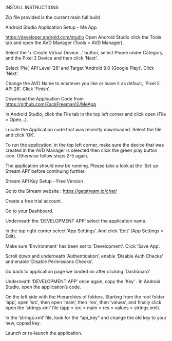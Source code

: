 INSTALL INSTRUCTIONS

Zip file provided is the current main full build

Android Studio Application Setup - Me App

https://developer.android.com/studio 
Open Android Studio click the Tools tab and open the AVD Manager (Tools > AVD Manager).

Select the ‘+ Create Virtual Device…’ button, select Phone under Category, and the Pixel 2 Device and then click ‘Next’.

Select ‘Pie’, API Level ‘28’ and Target ‘Android 9.0 (Google Play)’. Click ‘Next’.

Change the AVD Name to whatever you like or leave it as default, ‘Pixel 2 API 28’. Click ‘Finish’.

Download the Application Code from https://github.com/ZackFreeman12/MeApp 

In Android Studio, click the File tab in the top left corner and click open (File > Open…).

Locate the Application code that was recently downloaded. Select the file and click ‘OK’.

To run the application, in the top left corner, make sure the device that was created in the AVD Manager is selected then click the green play button icon. Otherwise follow steps 2-5 again.		

The application should now be running. Please take a look at the ‘Set up Stream API’ before continuing further.

Stream API Key Setup - Free Version

Go to the Stream website : https://getstream.io/chat/ 

Create a free trial account.

Go to your Dashboard.

Underneath the ‘DEVELOPMENT APP’ select the application name.

In the top right corner select ‘App Settings’. And click ‘Edit’ (App Settings > Edit).

Make sure ‘Environment’ has been set to ‘Development’. Click ‘Save App’.

Scroll down and underneath ‘Authentication’, enable ‘Disable Auth Checks’ and enable ‘Disable Permissions Checks’.

Go back to application page we landed on after clicking ‘Dashboard’

Underneath ‘DEVELOPMENT APP’ once again, copy the ‘Key’
.
In Android Studio, open the application’s code.

On the left side with the Hierarchies of folders. Starting from the root folder ‘app’, open ‘src’, then open ‘main’, then ‘res’, then ‘values’, and finally click open the ‘strings.xml’ file (app > src > main > res > values > strings.xml).

In the ‘strings.xml’ file, look for the “api_key” and change the old key to your new, copied key.

Launch or re-launch the application.

